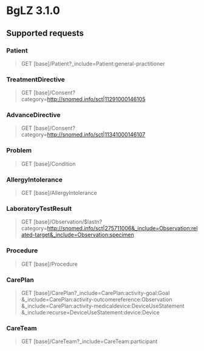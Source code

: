 # BgLZ 3.1.0

## Supported requests

### Patient
> GET [base]/Patient?_include=Patient:general-practitioner

### TreatmentDirective
> GET [base]/Consent?category=http://snomed.info/sct|11291000146105

### AdvanceDirective
> GET [base]/Consent?category=http://snomed.info/sct|11341000146107

### Problem
> GET [base]/Condition

### AllergyIntolerance
> GET [base]/AllergyIntolerance

### LaboratoryTestResult
> GET [base]/Observation/$lastn?category=http://snomed.info/sct|275711006&_include=Observation:related-target&_include=Observation:specimen

### Procedure
> GET [base]/Procedure

### CarePlan
> GET [base]/CarePlan?_include=CarePlan:activity-goal:Goal
> &_include=CarePlan:activity-outcomereference:Observation
> &_include=CarePlan:activity-medicaldevice:DeviceUseStatement
> &_include:recurse=DeviceUseStatement:device:Device

### CareTeam
> GET [base]/CareTeam?_include=CareTeam:participant
